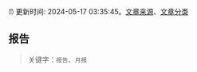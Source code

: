 :alarm_clock: 更新时间: 2024-05-17 03:35:45。[文章来源](/README.md)、[文章分类](/TAGS.md)

## 报告


> 关键字：`报告`、`月报`



